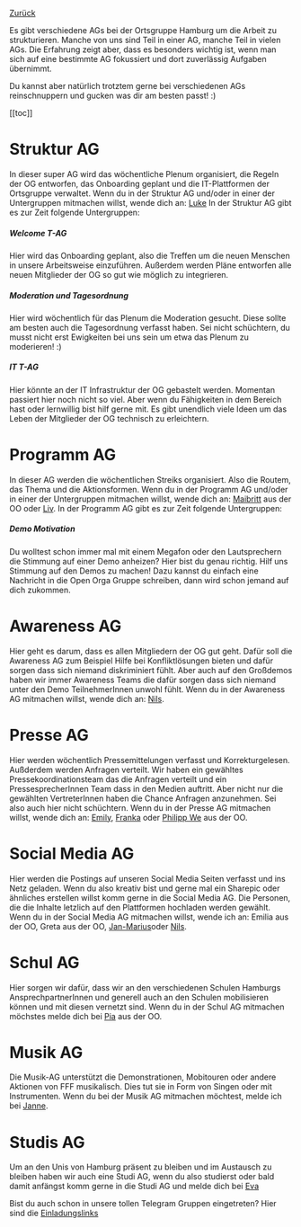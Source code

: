 [Zurück](../README.md)

Es gibt verschiedene AGs bei der Ortsgruppe Hamburg um die Arbeit zu strukturieren.
Manche von uns sind Teil in einer AG, manche Teil in vielen AGs. Die Erfahrung zeigt aber, 
dass es besonders wichtig ist, wenn man sich auf eine bestimmte AG fokussiert und dort zuverlässig Aufgaben übernimmt.

Du kannst aber natürlich trotztem gerne bei verschiedenen AGs reinschnuppern und gucken was dir am besten passt! :) 

[[toc]]

# Struktur AG
In dieser super AG wird das wöchentliche Plenum organisiert, die Regeln der OG entworfen, das Onboarding geplant und 
die IT-Plattformen der Ortsgruppe verwaltet. Wenn du in der Struktur AG und/oder in einer der Untergruppen mitmachen willst, wende dich an: [Luke](https://t.me/LukeMundt) In der Struktur AG gibt es zur Zeit folgende Untergruppen: 

##### Welcome T-AG
Hier wird das Onboarding geplant, also die Treffen um die neuen Menschen in unsere Arbeitsweise einzuführen. Außerdem werden Pläne entworfen alle 
neuen Mitglieder der OG so gut wie möglich zu integrieren. 

##### Moderation und Tagesordnung
Hier wird wöchentlich für das Plenum die Moderation gesucht. Diese sollte am besten auch die Tagesordnung verfasst haben. Sei nicht schüchtern, du musst nicht erst Ewigkeiten bei uns sein um etwa das Plenum zu moderieren! :) 

##### IT T-AG 
Hier könnte an der IT Infrastruktur der OG gebastelt werden. Momentan 
passiert hier noch nicht so viel. Aber wenn du Fähigkeiten in dem Bereich hast oder lernwillig bist hilf gerne mit. Es gibt unendlich viele Ideen um das Leben der Mitglieder der OG technisch zu erleichtern. 

# Programm AG 
In dieser AG werden die wöchentlichen Streiks organisiert. Also die Routem, das Thema und die Aktionsformen. Wenn du in der Programm AG und/oder in einer der Untergruppen mitmachen willst, wende dich an: [Maibritt](https://t.me/MaibrittHamburg) aus der OO oder [Liv](https://t.me/sternchennnn).
In der Programm AG gibt es zur Zeit folgende Untergruppen: 

##### Demo Motivation
Du wolltest schon immer mal mit einem Megafon oder den Lautsprechern die 
Stimmung auf einer Demo anheizen? Hier bist du genau richtig. Hilf uns 
Stimmung auf den Demos zu machen! Dazu kannst du einfach eine Nachricht in die Open Orga Gruppe schreiben, dann wird schon jemand auf dich zukommen. 

# Awareness AG 
Hier geht es darum, dass es allen Mitgliedern der OG gut geht. Dafür soll die Awareness AG zum Beispiel Hilfe bei Konfliktlösungen bieten und dafür sorgen dass sich niemand diskriminiert fühlt. Aber auch auf den Großdemos haben wir immer Awareness Teams die dafür sorgen dass sich niemand unter den Demo TeilnehmerInnen unwohl fühlt. Wenn du in der Awareness AG mitmachen willst, wende dich an: [Nils](https://t.me/NilsBockel).

# Presse AG 
Hier werden wöchentlich Pressemittelungen verfasst und Korrekturgelesen. Außderdem werden Anfragen verteilt. Wir haben ein gewähltes Pressekoordinationsteam das die Anfragen verteilt und ein PressesprecherInnen Team dass in den Medien auftritt. Aber nicht nur die gewählten VertreterInnen haben die Chance Anfragen anzunehmen. Sei also auch hier nicht schüchtern. Wenn du in der Presse AG mitmachen willst, wende dich an: [Emily](https://t.me/EmilyKarius), [Franka](https://t.me/franka03) oder [Philipp We](https://t.me/philippniclas) aus der OO.

# Social Media AG
Hier werden die Postings auf unseren Social Media Seiten verfasst und ins Netz geladen. Wenn du also kreativ bist und gerne mal ein Sharepic oder ähnliches erstellen willst komm gerne in die Social Media AG. Die Personen, die die Inhalte letzlich auf den Plattformen hochladen werden gewählt. Wenn du in der Social Media AG mitmachen willst, wende ich an: Emilia aus der OO, Greta aus der OO, [Jan-Marius](https://t.me/janmarius_k)oder [Nils](https://t.me/NilsBockel). 

# Schul AG 
Hier sorgen wir dafür, dass wir an den verschiedenen Schulen Hamburgs AnsprechpartnerInnen und generell auch an den Schulen mobilisieren können und mit diesen vernetzt sind. Wenn du in der Schul AG mitmachen möchstes melde dich bei [Pia](https://t.me/pia56) aus der OO.

# Musik AG
Die Musik-AG unterstützt die Demonstrationen, Mobitouren oder andere Aktionen von FFF musikalisch. Dies tut sie in Form von Singen oder mit Instrumenten. Wenn du bei der Musik AG mitmachen möchtest, melde ich bei [Janne](https://t.me/Jay280).

# Studis AG
Um an den Unis von Hamburg präsent zu bleiben und im Austausch zu bleiben haben wir auch eine Studi AG, wenn du also studierst oder bald damit anfängst komm gerne in die Studi AG und melde dich bei [Eva](https://t.me/evajuliemars)


Bist du auch schon in unsere tollen Telegram Gruppen eingetreten? Hier sind die [Einladungslinks](../Links)

